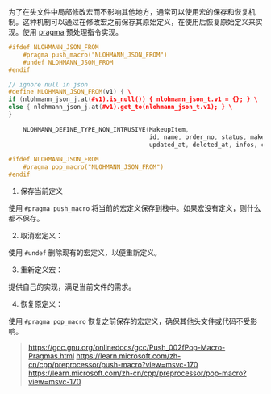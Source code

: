 为了在头文件中局部修改宏而不影响其他地方，通常可以使用宏的保存和恢复机制。这种机制可以通过在修改宏之前保存其原始定义，在使用后恢复原始定义来实现。使用 [pragma](pragma.md) 预处理指令实现。

```cpp
#ifdef NLOHMANN_JSON_FROM  
	#pragma push_macro("NLOHMANN_JSON_FROM")  
	#undef NLOHMANN_JSON_FROM  
#endif  

// ignore null in json  
#define NLOHMANN_JSON_FROM(v1) { \  
if (nlohmann_json_j.at(#v1).is_null()) { nlohmann_json_t.v1 = {}; } \  
else { nlohmann_json_j.at(#v1).get_to(nlohmann_json_t.v1); } \  
}  
  
    NLOHMANN_DEFINE_TYPE_NON_INTRUSIVE(MakeupItem,  
                                       id, name, order_no, status, makeup_key, created_at,  
                                       updated_at, deleted_at, infos, colors)  
  
#ifdef NLOHMANN_JSON_FROM  
	#pragma pop_macro("NLOHMANN_JSON_FROM")  
#endif
```

1. 保存当前定义

使用 `#pragma push_macro` 将当前的宏定义保存到栈中。如果宏没有定义，则什么都不保存。

2. 取消宏定义：

使用 `#undef` 删除现有的宏定义，以便重新定义。

3. 重新定义宏：

提供自己的实现，满足当前文件的需求。

4. 恢复原定义：

使用 `#pragma pop_macro` 恢复之前保存的宏定义，确保其他头文件或代码不受影响。


> https://gcc.gnu.org/onlinedocs/gcc/Push_002fPop-Macro-Pragmas.html
> https://learn.microsoft.com/zh-cn/cpp/preprocessor/push-macro?view=msvc-170
> https://learn.microsoft.com/zh-cn/cpp/preprocessor/pop-macro?view=msvc-170